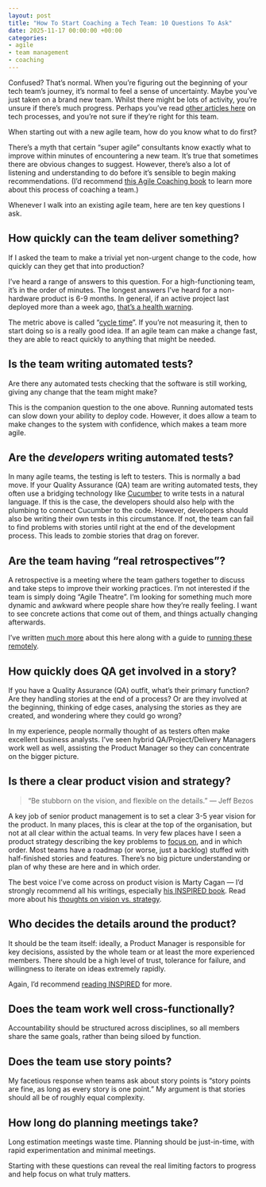 ```yaml
---
layout: post
title: "How To Start Coaching a Tech Team: 10 Questions To Ask"
date: 2025-11-17 00:00:00 +00:00
categories:
- agile
- team management
- coaching
---
```


Confused? That’s normal. When you’re figuring out the beginning of your tech team’s journey, it’s normal to feel a sense of uncertainty. Maybe you’ve just taken on a brand new team. Whilst there might be lots of activity, you’re unsure if there’s much progress. Perhaps you’ve read [other articles here](https://deliverydoubled.com/category/process/) on tech processes, and you’re not sure if they’re right for this team.

When starting out with a new agile team, how do you know what to do first?

There’s a myth that certain “super agile” consultants know exactly what to improve within minutes of encountering a new team. It’s true that sometimes there are obvious changes to suggest. However, there’s also a lot of listening and understanding to do before it’s sensible to begin making recommendations. (I’d recommend [this Agile Coaching book](https://amzn.to/37xjIO7) to learn more about this process of coaching a team.)

Whenever I walk into an existing agile team, here are ten key questions I ask.

<!--more-->

## How quickly can the team deliver something?

If I asked the team to make a trivial yet non-urgent change to the code, how quickly can they get that into production?

I’ve heard a range of answers to this question. For a high-functioning team, it’s in the order of minutes. The longest answers I’ve heard for a non-hardware product is 6-9 months. In general, if an active project last deployed more than a week ago, [that’s a health warning](https://deliverydoubled.com/deploy-faster-4-ways-your-deployment-is-killing-your-agile-project/).

The metric above is called “[cycle time](https://codeclimate.com/blog/software-engineering-cycle-time/)”. If you’re not measuring it, then to start doing so is a really good idea. If an agile team can make a change fast, they are able to react quickly to anything that might be needed.

## Is the team writing automated tests?

Are there any automated tests checking that the software is still working, giving any change that the team might make?

This is the companion question to the one above. Running automated tests can slow down your ability to deploy code. However, it does allow a team to make changes to the system with confidence, which makes a team more agile.

## Are the *developers* writing automated tests?

In many agile teams, the testing is left to testers. This is normally a bad move. If your Quality Assurance (QA) team are writing automated tests, they often use a bridging technology like [Cucumber](https://cucumber.io/) to write tests in a natural language. If this is the case, the developers should also help with the plumbing to connect Cucumber to the code. However, developers should also be writing their own tests in this circumstance. If not, the team can fail to find problems with stories until right at the end of the development process. This leads to zombie stories that drag on forever.

## Are the team having “real retrospectives”?

A retrospective is a meeting where the team gathers together to discuss and take steps to improve their working practices. I’m not interested if the team is simply doing “Agile Theatre”. I’m looking for something much more dynamic and awkward where people share how they’re really feeling. I want to see concrete actions that come out of them, and things actually changing afterwards.

I’ve written [much more](https://deliverydoubled.com/deliver-faster-boost-teamwork-a-simple-guide-to-development-focus/) about this here along with a guide to [running these remotely](https://deliverydoubled.com/how-to-run-a-remote-retrospective-a-step-by-step-guide/).

## How quickly does QA get involved in a story?

If you have a Quality Assurance (QA) outfit, what’s their primary function? Are they handling stories at the end of a process? Or are they involved at the beginning, thinking of edge cases, analysing the stories as they are created, and wondering where they could go wrong?

In my experience, people normally thought of as testers often make excellent business analysts. I’ve seen hybrid QA/Project/Delivery Managers work well as well, assisting the Product Manager so they can concentrate on the bigger picture.

## Is there a clear product vision and strategy?

> “Be stubborn on the vision, and flexible on the details.” — Jeff Bezos

A key job of senior product management is to set a clear 3-5 year vision for the product. In many places, this is clear at the top of the organisation, but not at all clear within the actual teams. In very few places have I seen a product strategy describing the key problems to [focus on](https://deliverydoubled.com/deliver-faster-boost-teamwork-a-simple-guide-to-development-focus/), and in which order. Most teams have a roadmap (or worse, just a backlog) stuffed with half-finished stories and features. There’s no big picture understanding or plan of why these are here and in which order.

The best voice I’ve come across on product vision is Marty Cagan — I’d strongly recommend all his writings, especially [his INSPIRED book](https://amzn.to/31AGKQj). Read more about his [thoughts on vision vs. strategy](https://svpg.com/vision-vs-strategy/).

## Who decides the details around the product?

It should be the team itself: ideally, a Product Manager is responsible for key decisions, assisted by the whole team or at least the more experienced members. There should be a high level of trust, tolerance for failure, and willingness to iterate on ideas extremely rapidly.

Again, I’d recommend [reading INSPIRED](https://amzn.to/31AGKQj) for more.

## Does the team work well cross-functionally?

Accountability should be structured across disciplines, so all members share the same goals, rather than being siloed by function.

## Does the team use story points?

My facetious response when teams ask about story points is “story points are fine, as long as every story is one point.” My argument is that stories should all be of roughly equal complexity.

## How long do planning meetings take?

Long estimation meetings waste time. Planning should be just-in-time, with rapid experimentation and minimal meetings.

Starting with these questions can reveal the real limiting factors to progress and help focus on what truly matters.
